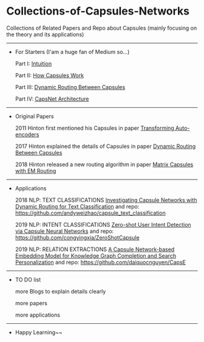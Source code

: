 # Collections-of-Capsules-Networks
Collections of Related Papers and Repo about Capsules (mainly focusing on the theory and its applications)
***
- For Starters (I'am a huge fan of Medium so...)

	Part I: [Intuition](https://pechyonkin.me/capsules-1/)

	Part II: [How Capsules Work ](https://pechyonkin.me/capsules-2/) 

	Part III: [Dynamic Routing Between Capsules](https://pechyonkin.me/capsules-3/) 

	Part IV: [CapsNet Architecture](https://pechyonkin.me/capsules-4/) 

***
- Original Papers

	2011 Hinton first mentioned his Capsules in paper [Transforming Auto-encoders](http://www.cs.toronto.edu/~fritz/absps/transauto6.pdf) 

	2017 Hinton explained the details of Capsules in paper [Dynamic Routing Between Capsules](https://arxiv.org/pdf/1710.09829.pdf) 

	2018 Hinton released a new routing algorithm in paper [Matrix Capsules with EM Routing](https://openreview.net/pdf?id=HJWLfGWRb) 

***
- Applications
	
	2018 NLP: TEXT CLASSIFICATIONS [ Investigating Capsule Networks with Dynamic Routing for
Text Classification](https://arxiv.org/pdf/1804.00538.pdf) and repo: https://github.com/andyweizhao/capsule_text_classification

	2019 NLP: INTENT CLASSIFICATIONS [Zero-shot User Intent Detection via Capsule Neural Networks](https://arxiv.org/abs/1809.00385) and repo: https://github.com/congyingxia/ZeroShotCapsule

	2019 NLP: RELATION EXTRACTIONS [A Capsule Network-based Embedding Model for Knowledge Graph Completion and Search Personalization](https://arxiv.org/abs/1808.04122) and repo: https://github.com/daiquocnguyen/CapsE

***
- TO DO list
	
	more Blogs to explain details clearly 
	
	more papers
	
	more applications


***
- Happy Learning~~
